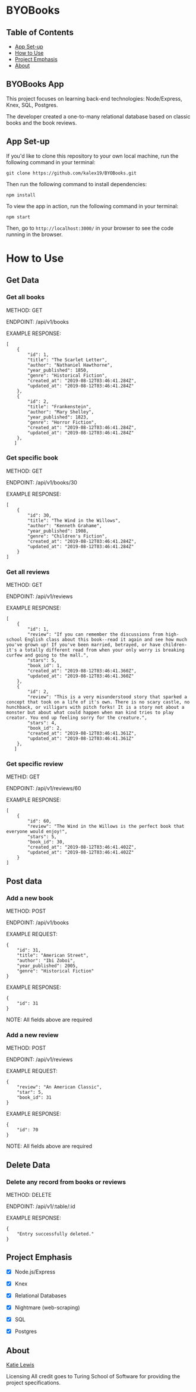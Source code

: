 # BYOBooks

## Table of Contents
* [App Set-up](#App-Set-up)
* [How to Use](#How-to-Use)
* [Project Emphasis](#Project-Emphasis)
* [About](#About)

## BYOBooks App
This project focuses on learning back-end technologies: Node/Express, Knex, SQL, Postgres.

The developer created a one-to-many relational database based on classic books and the book reviews.

## App Set-up
If you'd like to clone this repository to your own local machine, run the following command in your terminal:

`git clone https://github.com/kalex19/BYOBooks.git`

Then run the following command to install dependencies:

`npm install`

To view the app in action, run the following command in your terminal:

`npm start`

Then, go to `http://localhost:3000/` in your browser to see the code running in the browser.

# How to Use

## Get Data

### Get all books

METHOD: GET

ENDPOINT: /api/v1/books

EXAMPLE RESPONSE:
```
[
    {
        "id": 1,
        "title": "The Scarlet Letter",
        "author": "Nathaniel Hawthorne",
        "year_published": 1850,
        "genre": "Historical Fiction",
        "created_at": "2019-08-12T03:46:41.284Z",
        "updated_at": "2019-08-12T03:46:41.284Z"
    },
    {
        "id": 2,
        "title": "Frankenstein",
        "author": "Mary Shelley",
        "year_published": 1823,
        "genre": "Horror Fiction",
        "created_at": "2019-08-12T03:46:41.284Z",
        "updated_at": "2019-08-12T03:46:41.284Z"
    },
   ]
   ```

### Get specific book

METHOD: GET

ENDPOINT: /api/v1/books/30

EXAMPLE RESPONSE:
```
[
    {
        "id": 30,
        "title": "The Wind in the Willows",
        "author": "Kenneth Grahame",
        "year_published": 1908,
        "genre": "Children's Fiction",
        "created_at": "2019-08-12T03:46:41.284Z",
        "updated_at": "2019-08-12T03:46:41.284Z"
    }
]
```
    
    
### Get all reviews

METHOD: GET

ENDPOINT: /api/v1/reviews

EXAMPLE RESPONSE:
```
[
    {
        "id": 1,
        "review": "If you can remember the discussions from high-school English class about this book--read it again and see how much you've grown up! If you've been married, betrayed, or have children- it's a totally different read from when your only worry is breaking curfew and going to the mall.",
        "stars": 5,
        "book_id": 1,
        "created_at": "2019-08-12T03:46:41.360Z",
        "updated_at": "2019-08-12T03:46:41.360Z"
    },
    {
        "id": 2,
        "review": "This is a very misunderstood story that sparked a concept that took on a life of it's own. There is no scary castle, no hunchback, or villigars with pitch forks! It is a story not about a monster but about what could happen when man kind tries to play creator. You end up feeling sorry for the creature.",
        "stars": 4,
        "book_id": 2,
        "created_at": "2019-08-12T03:46:41.361Z",
        "updated_at": "2019-08-12T03:46:41.361Z"
    },
   ]
   ```

### Get specific review

METHID: GET

ENDPOINT: /api/v1/reviews/60

EXAMPLE RESPONSE:
```
[
    {
        "id": 60,
        "review": "The Wind in the Willows is the perfect book that everyone would enjoy!",
        "stars": 5,
        "book_id": 30,
        "created_at": "2019-08-12T03:46:41.402Z",
        "updated_at": "2019-08-12T03:46:41.402Z"
    }
]
```
 
 
## Post data

### Add a new book

METHOD: POST

ENDPOINT: /api/v1/books

EXAMPLE REQUEST:

```
{
    "id": 31,
    "title": "American Street", 
    "author": "Ibi Zoboi", 
    "year_published": 2005, 
    "genre": "Historical Fiction"
}
```

EXAMPLE RESPONSE:

```
{
    "id": 31
}
```

NOTE: All fields above are required

### Add a new review

METHOD: POST

ENDPOINT: /api/v1/reviews

EXAMPLE REQUEST:

```
{
    "review": "An American Classic", 
    "star": 5, 
    "book_id": 31
}
```

EXAMPLE RESPONSE:

```
{
    "id": 70
}
```
NOTE: All fields above are required

## Delete Data

### Delete any record from books or reviews

METHOD: DELETE

ENDPOINT: /api/v1/:table/:id


EXAMPLE RESPONSE:

```
{
    "Entry successfully deleted."
}
```

## Project Emphasis

 - [x] Node.js/Express
 - [x] Knex
 - [x] Relational Databases
 - [x] Nightmare (web-scraping)
 - [x] SQL
 - [x] Postgres
 
 
## About

[Katie Lewis](github.com/kalex19)

Licensing
All credit goes to Turing School of Software for providing the project specifications.
